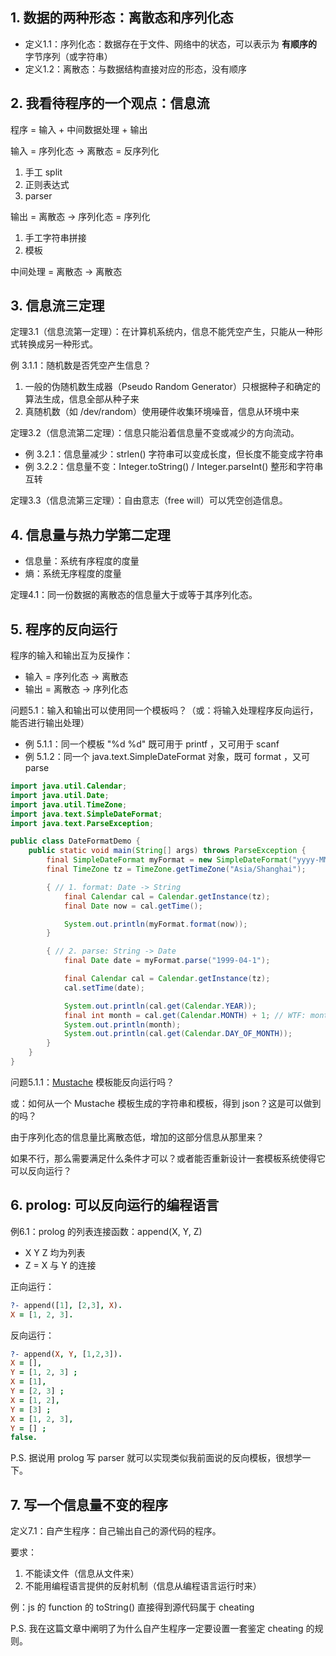 ## 1. 数据的两种形态：离散态和序列化态

- 定义1.1：序列化态：数据存在于文件、网络中的状态，可以表示为 **有顺序的** 字节序列（或字符串）
- 定义1.2：离散态：与数据结构直接对应的形态，没有顺序

## 2. 我看待程序的一个观点：信息流

程序 = 输入 + 中间数据处理 + 输出

输入 = 序列化态 -> 离散态 = 反序列化

1. 手工 split
2. 正则表达式
3. parser

输出 = 离散态 -> 序列化态 = 序列化

1. 手工字符串拼接
2. 模板

中间处理 = 离散态 -> 离散态

## 3. 信息流三定理

定理3.1（信息流第一定理）：在计算机系统内，信息不能凭空产生，只能从一种形式转换成另一种形式。

例 3.1.1：随机数是否凭空产生信息？

1. 一般的伪随机数生成器（Pseudo Random Generator）只根据种子和确定的算法生成，信息全部从种子来
2. 真随机数（如 /dev/random）使用硬件收集环境噪音，信息从环境中来

定理3.2（信息流第二定理）：信息只能沿着信息量不变或减少的方向流动。

* 例 3.2.1：信息量减少：strlen() 字符串可以变成长度，但长度不能变成字符串
* 例 3.2.2：信息量不变：Integer.toString() / Integer.parseInt() 整形和字符串互转

定理3.3（信息流第三定理）：自由意志（free will）可以凭空创造信息。

## 4. 信息量与热力学第二定理

* 信息量：系统有序程度的度量
* 熵：系统无序程度的度量

定理4.1：同一份数据的离散态的信息量大于或等于其序列化态。

## 5. 程序的反向运行

程序的输入和输出互为反操作：

* 输入 = 序列化态 -> 离散态
* 输出 = 离散态 -> 序列化态

问题5.1：输入和输出可以使用同一个模板吗？（或：将输入处理程序反向运行，能否进行输出处理）

* 例 5.1.1：同一个模板 "%d %d" 既可用于 printf ，又可用于 scanf
* 例 5.1.2：同一个 java.text.SimpleDateFormat 对象，既可 format ，又可 parse

```java
import java.util.Calendar;
import java.util.Date;
import java.util.TimeZone;
import java.text.SimpleDateFormat;
import java.text.ParseException;

public class DateFormatDemo {
	public static void main(String[] args) throws ParseException {
		final SimpleDateFormat myFormat = new SimpleDateFormat("yyyy-MM-dd");
		final TimeZone tz = TimeZone.getTimeZone("Asia/Shanghai");

		{ // 1. format: Date -> String
			final Calendar cal = Calendar.getInstance(tz);
			final Date now = cal.getTime();

			System.out.println(myFormat.format(now));
		}

		{ // 2. parse: String -> Date
			final Date date = myFormat.parse("1999-04-1");

			final Calendar cal = Calendar.getInstance(tz);
			cal.setTime(date);

			System.out.println(cal.get(Calendar.YEAR));
			final int month = cal.get(Calendar.MONTH) + 1; // WTF: month start from 0
			System.out.println(month);
			System.out.println(cal.get(Calendar.DAY_OF_MONTH));
		}
	}
}
```

问题5.1.1：[Mustache](http://mustache.github.io/) 模板能反向运行吗？

或：如何从一个 Mustache 模板生成的字符串和模板，得到 json？这是可以做到的吗？

由于序列化态的信息量比离散态低，增加的这部分信息从那里来？

如果不行，那么需要满足什么条件才可以？或者能否重新设计一套模板系统使得它可以反向运行？

## 6. prolog: 可以反向运行的编程语言

例6.1：prolog 的列表连接函数：append(X, Y, Z)

* X Y Z 均为列表
* Z = X 与 Y 的连接

正向运行：

```prolog
?- append([1], [2,3], X).
X = [1, 2, 3].
```

反向运行：

```prolog
?- append(X, Y, [1,2,3]).
X = [],
Y = [1, 2, 3] ;
X = [1],
Y = [2, 3] ;
X = [1, 2],
Y = [3] ;
X = [1, 2, 3],
Y = [] ;
false.
```

P.S. 据说用 prolog 写 parser 就可以实现类似我前面说的反向模板，很想学一下。

## 7. 写一个信息量不变的程序

定义7.1：自产生程序：自己输出自己的源代码的程序。

要求：

1. 不能读文件（信息从文件来）
2. 不能用编程语言提供的反射机制（信息从编程语言运行时来）

例：js 的 function 的 toString() 直接得到源代码属于 cheating

P.S. 我在这篇文章中阐明了为什么自产生程序一定要设置一套鉴定 cheating 的规则。
